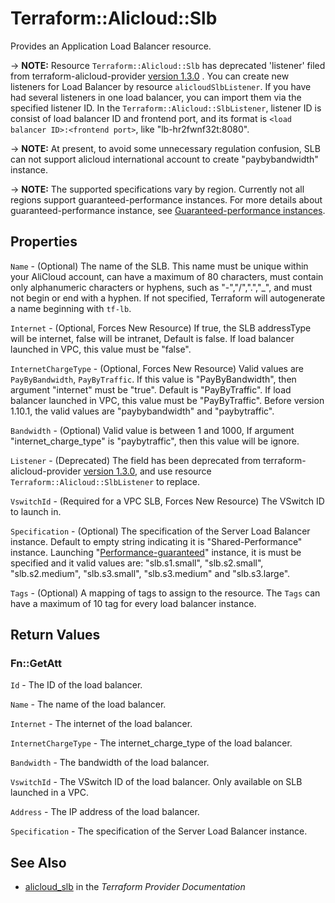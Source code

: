 # Terraform::Alicloud::Slb

Provides an Application Load Balancer resource.

-> **NOTE:** Resource `Terraform::Alicloud::Slb` has deprecated 'listener' filed from terraform-alicloud-provider [version 1.3.0](https://github.com/alibaba/terraform-provider/releases/tag/V1.3.0) . You can create new listeners for Load Balancer by resource `alicloudSlbListener`.
If you have had several listeners in one load balancer, you can import them via the specified listener ID. In the `Terraform::Alicloud::SlbListener`, listener ID is consist of load balancer ID and frontend port, and its format is `<load balancer ID>:<frontend port>`, like "lb-hr2fwnf32t:8080".

-> **NOTE:** At present, to avoid some unnecessary regulation confusion, SLB can not support alicloud international account to create "paybybandwidth" instance.

-> **NOTE:** The supported specifications vary by region. Currently not all regions support guaranteed-performance instances.
For more details about guaranteed-performance instance, see [Guaranteed-performance instances](https://www.alibabacloud.com/help/doc-detail/27657.htm).

## Properties

`Name` - (Optional) The name of the SLB. This name must be unique within your AliCloud account, can have a maximum of 80 characters, must contain only alphanumeric characters or hyphens, such as "-","/",".","_", and must not begin or end with a hyphen. If not specified, Terraform will autogenerate a name beginning with `tf-lb`.

`Internet` - (Optional, Forces New Resource) If true, the SLB addressType will be internet, false will be intranet, Default is false. If load balancer launched in VPC, this value must be "false".

`InternetChargeType` - (Optional, Forces New Resource) Valid values are `PayByBandwidth`, `PayByTraffic`. If this value is "PayByBandwidth", then argument "internet" must be "true". Default is "PayByTraffic". If load balancer launched in VPC, this value must be "PayByTraffic". Before version 1.10.1, the valid values are "paybybandwidth" and "paybytraffic".

`Bandwidth` - (Optional) Valid value is between 1 and 1000, If argument "internet_charge_type" is "paybytraffic", then this value will be ignore.

`Listener` - (Deprecated) The field has been deprecated from terraform-alicloud-provider [version 1.3.0](https://github.com/alibaba/terraform-provider/releases/tag/V1.3.0), and use resource `Terraform::Alicloud::SlbListener` to replace.

`VswitchId` - (Required for a VPC SLB, Forces New Resource) The VSwitch ID to launch in.

`Specification` - (Optional) The specification of the Server Load Balancer instance. Default to empty string indicating it is "Shared-Performance" instance. Launching "[Performance-guaranteed](https://www.alibabacloud.com/help/doc-detail/27657.htm)" instance, it is must be specified and it valid values are: "slb.s1.small", "slb.s2.small", "slb.s2.medium", "slb.s3.small", "slb.s3.medium" and "slb.s3.large".

`Tags` - (Optional) A mapping of tags to assign to the resource. The `Tags` can have a maximum of 10 tag for every load balancer instance.


## Return Values

### Fn::GetAtt

`Id` - The ID of the load balancer.

`Name` - The name of the load balancer.

`Internet` - The internet of the load balancer.

`InternetChargeType` - The internet_charge_type of the load balancer.

`Bandwidth` - The bandwidth of the load balancer.

`VswitchId` - The VSwitch ID of the load balancer. Only available on SLB launched in a VPC.

`Address` - The IP address of the load balancer.

`Specification` - The specification of the Server Load Balancer instance.

## See Also

* [alicloud_slb](https://www.terraform.io/docs/providers/alicloud/r/slb.html) in the _Terraform Provider Documentation_